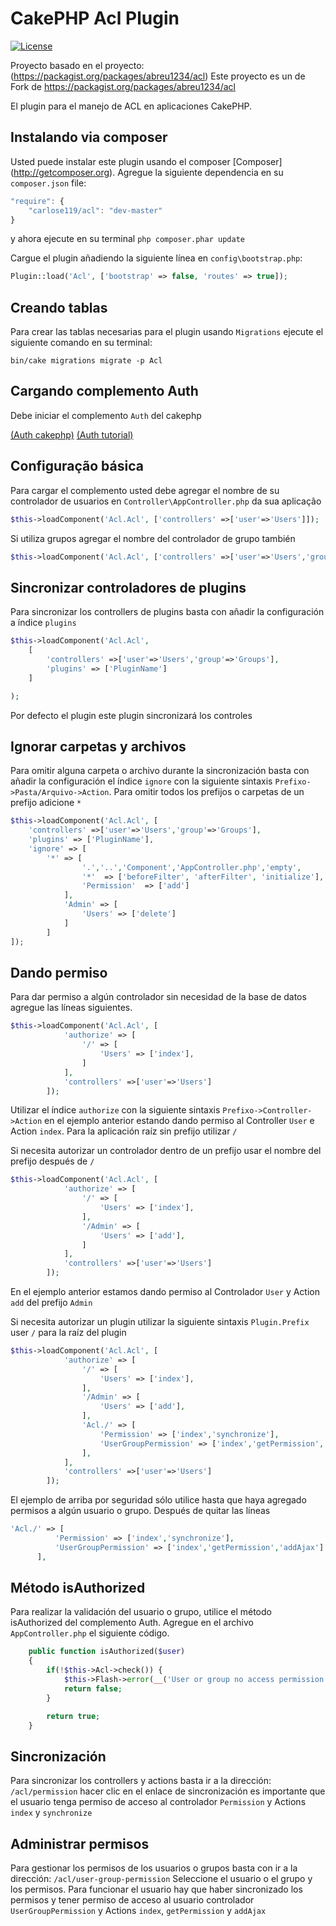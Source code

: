 # CakePHP Acl Plugin

[![License](https://poser.pugx.org/cakephp/acl/license.svg)](https://packagist.org/packages/carlose119/acl)

Proyecto basado en el proyecto: (https://packagist.org/packages/abreu1234/acl)
Este proyecto es un de Fork de https://packagist.org/packages/abreu1234/acl

El plugin para el manejo de ACL en aplicaciones CakePHP.

## Instalando via composer

Usted puede instalar este plugin usando el composer
[Composer] (http://getcomposer.org). Agregue la siguiente dependencia en
su `composer.json` file:

```javascript
"require": {
	"carlose119/acl": "dev-master"
}
```

y ahora ejecute en su terminal `php composer.phar update`

Cargue el plugin añadiendo la siguiente línea en `config\bootstrap.php`:
```php
Plugin::load('Acl', ['bootstrap' => false, 'routes' => true]);
```

## Creando tablas

Para crear las tablas necesarias para el plugin usando `Migrations`
ejecute el siguiente comando en su terminal:

```
bin/cake migrations migrate -p Acl
```

## Cargando complemento Auth

Debe iniciar el complemento `Auth` del cakephp

[(Auth cakephp)](http://book.cakephp.org/3.0/en/controllers/components/authentication.html)
[(Auth tutorial)](http://book.cakephp.org/3.0/en/tutorials-and-examples/blog-auth-example/auth.html)

## Configuração básica

Para cargar el complemento usted debe agregar el nombre de su controlador de usuarios
en `Controller\AppController.php` da sua aplicação

```php
$this->loadComponent('Acl.Acl', ['controllers' =>['user'=>'Users']]);
```

Si utiliza grupos agregar el nombre del controlador de grupo también

```php
$this->loadComponent('Acl.Acl', ['controllers' =>['user'=>'Users','group'=>'Groups']]);
```

## Sincronizar controladores de plugins
Para sincronizar los controllers de plugins basta con añadir la configuración a índice  `plugins`
```php
$this->loadComponent('Acl.Acl', 
	[
		'controllers' =>['user'=>'Users','group'=>'Groups'],
		'plugins' => ['PluginName']
	]

);
```
Por defecto el plugin este plugin sincronizará los controles

## Ignorar carpetas y archivos
Para omitir alguna carpeta o archivo durante la sincronización basta con añadir la configuración el índice `ignore`
con la siguiente sintaxis `Prefixo->Pasta/Arquivo->Action`. Para omitir todos los prefijos o carpetas de un prefijo
adicione `*`
```php
$this->loadComponent('Acl.Acl', [
	'controllers' =>['user'=>'Users','group'=>'Groups'],
	'plugins' => ['PluginName'],
	'ignore' => [
		'*' => [
	            '.','..','Component','AppController.php','empty',
	            '*'  => ['beforeFilter', 'afterFilter', 'initialize'],
	            'Permission'  => ['add']
	        ],
	        'Admin' => [
	        	'Users' => ['delete']
	        ]
        ]
]);
```

## Dando permiso

Para dar permiso a algún controlador sin necesidad de la base de datos
agregue las líneas siguientes. 

```php
$this->loadComponent('Acl.Acl', [
            'authorize' => [
                '/' => [
                    'Users' => ['index'],
                ]
            ],
            'controllers' =>['user'=>'Users']
        ]);
```

Utilizar el índice `authorize` con la siguiente sintaxis `Prefixo->Controller->Action` 
en el ejemplo anterior estando dando permiso al Controller `User` e Action `index`.
Para la aplicación raíz sin prefijo utilizar `/`

Si necesita autorizar un controlador dentro de un prefijo usar el nombre del prefijo después de `/` 

```php
$this->loadComponent('Acl.Acl', [
            'authorize' => [
                '/' => [
                    'Users' => ['index'],
                ],
                '/Admin' => [
                    'Users' => ['add'],
                ]
            ],
            'controllers' =>['user'=>'Users']
        ]);
```
En el ejemplo anterior estamos dando permiso al Controlador `User` y Action` add` del prefijo `Admin`

Si necesita autorizar un plugin utilizar la siguiente sintaxis `Plugin.Prefix` user `/` para la raíz del plugin
```php
$this->loadComponent('Acl.Acl', [
            'authorize' => [
                '/' => [
                    'Users' => ['index'],
                ],
                '/Admin' => [
                    'Users' => ['add'],
                ],
                'Acl./' => [
                    'Permission' => ['index','synchronize'],
                    'UserGroupPermission' => ['index','getPermission','addAjax']
                ],
            ],
            'controllers' =>['user'=>'Users']
        ]);
```
El ejemplo de arriba por seguridad sólo utilice hasta que haya agregado permisos a algún usuario o grupo.
Después de quitar las líneas
```php
'Acl./' => [
          'Permission' => ['index','synchronize'],
          'UserGroupPermission' => ['index','getPermission','addAjax']
      ],
```

## Método isAuthorized
Para realizar la validación del usuario o grupo, utilice el método isAuthorized del complemento Auth. Agregue en el 
archivo `AppController.php` el siguiente código.
```php
    public function isAuthorized($user)
    {
        if(!$this->Acl->check()) {
            $this->Flash->error(__('User or group no access permission!'));
            return false;
        }

        return true;
    }
```

## Sincronización 
Para sincronizar los controllers y actions basta ir a la dirección: `/acl/permission` hacer clic en el enlace de sincronización
es importante que el usuario tenga permiso de acceso al controlador `Permission` y Actions `index` y `synchronize`

## Administrar permisos
Para gestionar los permisos de los usuarios o grupos basta con ir a la dirección: `/acl/user-group-permission`
Seleccione el usuario o el grupo y los permisos.
Para funcionar el usuario hay que haber sincronizado los permisos y tener permiso de acceso al usuario
controlador `UserGroupPermission` y Actions `index`, `getPermission` y `addAjax`

